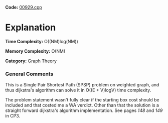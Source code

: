 **Code:** [00929.cpp](./00929.cpp)

# Explanation

**Time Complexity:** O((NM)log(NM))

**Memory Complexity:** O(NM)

**Category:** Graph Theory

### General Comments

This is a Single Pair Shortest Path (SPSP) problem on weighted graph, and thus dijkstra's algorithm can solve it in O((E + V)logV) time complexity.

The problem statement wasn't fully clear if the starting box cost should be included and that costed me a WA verdict. Other than that the solution is a straight forward dijkstra's algorithm implementation. See pages *148* and *149* in CP3.


